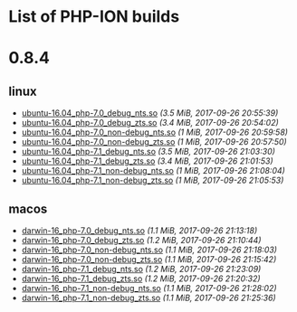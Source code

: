 List of PHP-ION builds
===

# 0.8.4

## linux

* [ubuntu-16.04_php-7.0_debug_nts.so](./0.8.4/linux/ubuntu-16.04_php-7.0_debug_nts.so?raw=true) _(3.5 MiB, 2017-09-26 20:55:39)_
* [ubuntu-16.04_php-7.0_debug_zts.so](./0.8.4/linux/ubuntu-16.04_php-7.0_debug_zts.so?raw=true) _(3.4 MiB, 2017-09-26 20:54:02)_
* [ubuntu-16.04_php-7.0_non-debug_nts.so](./0.8.4/linux/ubuntu-16.04_php-7.0_non-debug_nts.so?raw=true) _(1 MiB, 2017-09-26 20:59:58)_
* [ubuntu-16.04_php-7.0_non-debug_zts.so](./0.8.4/linux/ubuntu-16.04_php-7.0_non-debug_zts.so?raw=true) _(1 MiB, 2017-09-26 20:57:50)_
* [ubuntu-16.04_php-7.1_debug_nts.so](./0.8.4/linux/ubuntu-16.04_php-7.1_debug_nts.so?raw=true) _(3.5 MiB, 2017-09-26 21:03:30)_
* [ubuntu-16.04_php-7.1_debug_zts.so](./0.8.4/linux/ubuntu-16.04_php-7.1_debug_zts.so?raw=true) _(3.4 MiB, 2017-09-26 21:01:53)_
* [ubuntu-16.04_php-7.1_non-debug_nts.so](./0.8.4/linux/ubuntu-16.04_php-7.1_non-debug_nts.so?raw=true) _(1 MiB, 2017-09-26 21:08:04)_
* [ubuntu-16.04_php-7.1_non-debug_zts.so](./0.8.4/linux/ubuntu-16.04_php-7.1_non-debug_zts.so?raw=true) _(1 MiB, 2017-09-26 21:05:53)_

## macos

* [darwin-16_php-7.0_debug_nts.so](./0.8.4/macos/darwin-16_php-7.0_debug_nts.so?raw=true) _(1.1 MiB, 2017-09-26 21:13:18)_
* [darwin-16_php-7.0_debug_zts.so](./0.8.4/macos/darwin-16_php-7.0_debug_zts.so?raw=true) _(1.2 MiB, 2017-09-26 21:10:44)_
* [darwin-16_php-7.0_non-debug_nts.so](./0.8.4/macos/darwin-16_php-7.0_non-debug_nts.so?raw=true) _(1.1 MiB, 2017-09-26 21:18:03)_
* [darwin-16_php-7.0_non-debug_zts.so](./0.8.4/macos/darwin-16_php-7.0_non-debug_zts.so?raw=true) _(1.1 MiB, 2017-09-26 21:15:42)_
* [darwin-16_php-7.1_debug_nts.so](./0.8.4/macos/darwin-16_php-7.1_debug_nts.so?raw=true) _(1.2 MiB, 2017-09-26 21:23:09)_
* [darwin-16_php-7.1_debug_zts.so](./0.8.4/macos/darwin-16_php-7.1_debug_zts.so?raw=true) _(1.2 MiB, 2017-09-26 21:20:32)_
* [darwin-16_php-7.1_non-debug_nts.so](./0.8.4/macos/darwin-16_php-7.1_non-debug_nts.so?raw=true) _(1.1 MiB, 2017-09-26 21:28:02)_
* [darwin-16_php-7.1_non-debug_zts.so](./0.8.4/macos/darwin-16_php-7.1_non-debug_zts.so?raw=true) _(1.1 MiB, 2017-09-26 21:25:36)_
